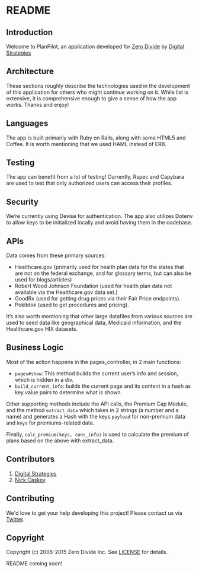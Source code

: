 # README

## Introduction

Welcome to PlanPilot, an application developed for [Zero Divide](http://www.zerodivide.org/) by [Digital Strategies](https://www.dstrategies.org)

## Architecture

These sections roughly describe the technologies used in the
development of this application for others who might continue working
on it. While list is extensive, it is comprehensive enough to give a
sense of how the app works. Thanks and enjoy!

## Languages

The app is built primarily with Ruby on Rails, along with some HTML5 and Coffee. It is worth mentioning that we used HAML instead of ERB.

## Testing

The app can benefit from a lot of testing! Currently, Rspec and Capybara are used to test that only authorized users can access their profiles. 

## Security

We’re currently using Devise for authentication. The app also utilizes Dotenv to allow keys to be initialized locally and avoid having them in the codebase.

## APIs

Data comes from these primary sources:

* Healthcare.gov (primarily used for health plan data for the states that are not on the federal exchange, and for glossary terms, but can also be used for blogs/articles)
* Robert Wood Johnson Foundation (used for health plan data not available via the Healthcare.gov data set.)
* GoodRx (used for getting drug prices via their Fair Price endpoints).
* Pokitdok (used to get procedures and pricing).

It’s also worth mentioning that other large datafiles from various
sources are used to seed data like geographical data, Medicaid
information, and the Healthcare.gov HIX datasets.

## Business Logic

Most of the action happens in the pages_controller, in 2 main functions:

* `pages#show`: This method builds the current user’s info and session, which is hidden in a div.
* `build_current_info`: builds the current page and its content in a hash as key value pairs to determine what is shown.

Other supporting methods include the API calls, the Premium Cap Module, and the method `extract_data` which takes in 2 strings (a number and a name) and generates a Hash with the keys `payload` for non-premium data and `keys` for premiums-related data.

Finally, `calc_premium(keys, cons_info)` is used to calculate the premium of plans based on the above with extract_data.

## Contributors

1. [Digital Strategies](https://github.com/DigitalStrategiesCo/)
2. [Nick Caskey](https://github.com/ncaskey04)

## Contributing

We'd love to get your help developing this project! Please contact us via [Twitter](https://twitter.com/zerodivideorg).

## Copyright

Copyright (c) 2006-2015 Zero Divide Inc. See [LICENSE](https://github.com/sferik/twitter/blob/master/LICENSE.md) for details.

README coming soon!